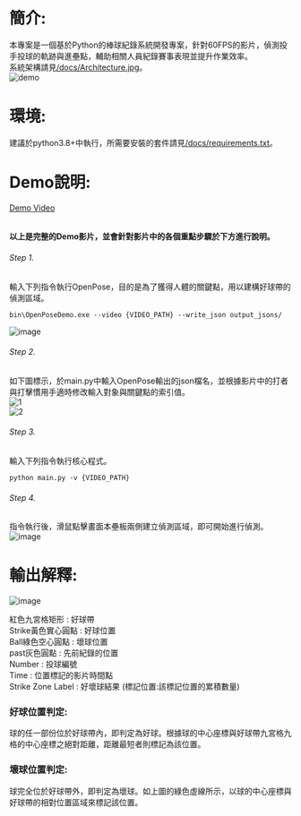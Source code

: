 # 簡介:
本專案是一個基於Python的棒球紀錄系統開發專案，針對60FPS的影片，偵測投手投球的軌跡與進壘點，輔助相關人員紀錄賽事表現並提升作業效率。    
系統架構請見[/docs/Architecture.jpg](https://github.com/C-H-Chen/baseball-trajectory-recorder/blob/main/docs/Architecture.jpg)。  
![demo](https://github.com/user-attachments/assets/274f601f-6839-482b-92c7-ebac2615efbe)  

# 環境:
建議於python3.8+中執行，所需要安裝的套件請見[/docs/requirements.txt](https://github.com/C-H-Chen/baseball-trajectory-recorder/blob/main/docs/requirements.txt)。   

# Demo說明:    
[Demo Video](https://github.com/user-attachments/assets/42b28758-cf5d-45fa-8b9e-b0cd29813e38)    

###### <h4>以上是完整的Demo影片，並會針對影片中的各個重點步驟於下方進行說明。

######  Step 1.  
輸入下列指令執行OpenPose，目的是為了獲得人體的關鍵點，用以建構好球帶的偵測區域。 

    bin\OpenPoseDemo.exe --video {VIDEO_PATH} --write_json output_jsons/       
![image](https://github.com/user-attachments/assets/7b8422ea-7835-4ed1-88ec-1793677f26ee)
######  Step 2.
如下圖標示，於main.py中輸入OpenPose輸出的json檔名，並根據影片中的打者與打擊慣用手適時修改輸入對象與關鍵點的索引值。  
![1](https://github.com/user-attachments/assets/e6abd71d-f7d5-413b-89da-e6eb46cb9d9a)  
![2](https://github.com/user-attachments/assets/d076af70-1d78-4ceb-98e2-2e77a9988844)

######  Step 3.
輸入下列指令執行核心程式。

    python main.py -v {VIDEO_PATH}  
######  Step 4. 
指令執行後，滑鼠點擊畫面本壘板兩側建立偵測區域，即可開始進行偵測。  
![image](https://github.com/user-attachments/assets/4a567b04-0f21-4c70-9cfc-c2867caa4926)

# 輸出解釋:  

![image](https://github.com/user-attachments/assets/b67e3666-a0c6-4600-b941-a03749da4eef)

紅色九宮格矩形 : 好球帶  
Strike黃色實心圓點 : 好球位置       
Ball綠色空心圓點 : 壞球位置       
past灰色圓點 : 先前紀錄的位置  
Number : 投球編號                  
Time : 位置標記的影片時間點       
Strike Zone Label : 好壞球結果 (標記位置:該標記位置的累積數量)  

<h3>好球位置判定:</h3>  
球的任一部份位於好球帶內，即判定為好球。根據球的中心座標與好球帶九宮格九格的中心座標之絕對距離，距離最短者則標記為該位置。    

<h3>壞球位置判定:</h3>  
球完全位於好球帶外，即判定為壞球。如上圖的綠色虛線所示，以球的中心座標與好球帶的相對位置區域來標記該位置。
